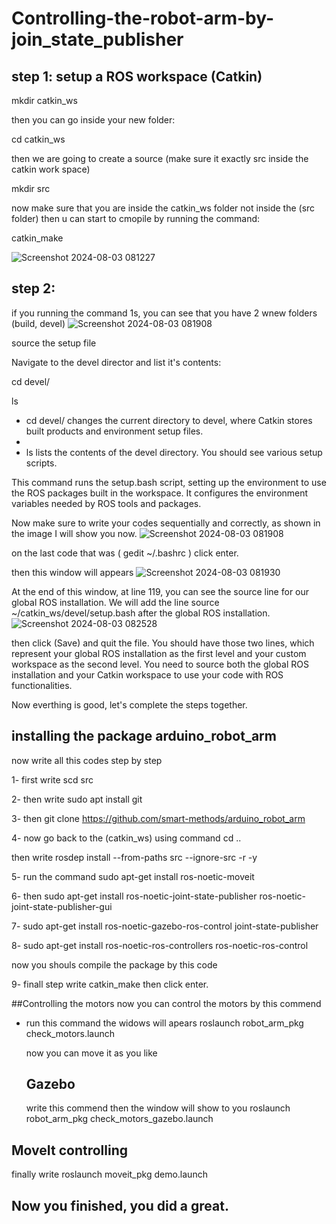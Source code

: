 # Controlling-the-robot-arm-by-join_state_publisher
## step 1: setup a ROS workspace (Catkin)

mkdir catkin_ws

then you can go inside your new folder:

cd catkin_ws

then we are going to create a source (make sure it exactly src inside the catkin work space)

mkdir src

now make sure that you are inside the catkin_ws folder not inside the (src folder) then u can start to cmopile by running the command:

catkin_make

![Screenshot 2024-08-03 081227](https://github.com/user-attachments/assets/f61b7c0e-1e8d-41a0-bb58-395e0c73e50e)

## step 2:
if you running the command 1s, you can see that you have 2 wnew folders (build, devel)
![Screenshot 2024-08-03 081908](https://github.com/user-attachments/assets/be3ed847-2eee-4313-b9ac-629a69b1cd35)

source the setup file 

Navigate to the devel director and list it's contents:

cd devel/

ls

- cd devel/ changes the current directory to devel, where Catkin stores built products and environment setup files.
- 
- ls lists the contents of the devel directory. You should see various setup scripts.

This command runs the setup.bash script, setting up the environment to use the ROS packages built in the workspace. It configures the environment variables needed by ROS tools and packages.

Now make sure to write your codes sequentially and correctly, as shown in the image I will show you now.
![Screenshot 2024-08-03 081908](https://github.com/user-attachments/assets/855ab6c1-9d22-4f73-be6a-f9292e9da229)

on the last code that was ( gedit ~/.bashrc ) click enter.

then this window will appears 
![Screenshot 2024-08-03 081930](https://github.com/user-attachments/assets/f3f15ce7-888a-43dd-81ed-0d9d8708aa80)

At the end of this window, at line 119, you can see the source line for our global ROS installation. We will add the line source ~/catkin_ws/devel/setup.bash after the global ROS installation.
![Screenshot 2024-08-03 082528](https://github.com/user-attachments/assets/27b7c0fd-dd10-442e-af69-594bef477cfb)

then click (Save) and quit the file. You should have those two lines, which represent your global ROS installation as the first level and your custom workspace as the second level. You need to source both the global ROS installation and your Catkin workspace to use your code with ROS functionalities.

Now everthing is good, let's complete the steps together.

## installing the package arduino_robot_arm
now write all this codes step by step 

1- first write scd src 

2- then write sudo apt install git 

3- then git clone https://github.com/smart-methods/arduino_robot_arm

4- now go back to the (catkin_ws) using command cd .. 

then write rosdep install --from-paths src --ignore-src -r -y

5- run the command sudo apt-get install ros-noetic-moveit

6- then sudo apt-get install ros-noetic-joint-state-publisher ros-noetic-joint-state-publisher-gui

7- sudo apt-get install ros-noetic-gazebo-ros-control joint-state-publisher

8- sudo apt-get install ros-noetic-ros-controllers ros-noetic-ros-control

now you shouls compile the package by this code 

9- finall step write catkin_make then click enter.

##Controlling the motors
now you can control the motors by this commend

- run this command the widows will apears
  roslaunch robot_arm_pkg check_motors.launch

  now you can move it as you like


  ## Gazebo
  write this commend then the window will show to you
 roslaunch robot_arm_pkg check_motors_gazebo.launch

 ## MoveIt controlling
 finally write 
 roslaunch moveit_pkg demo.launch

## Now you finished, you did a great.
  

